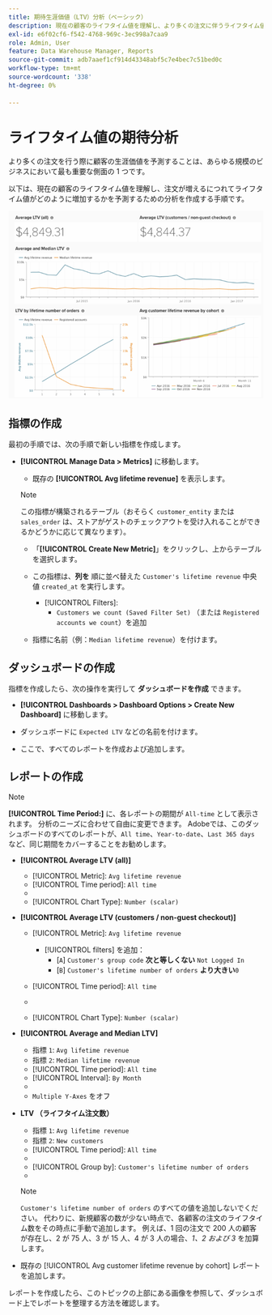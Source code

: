 ```yaml
---
title: 期待生涯価値（LTV）分析（ベーシック）
description: 現在の顧客のライフタイム値を理解し、より多くの注文に伴うライフタイム値の増大方法を予測するための分析を作成する方法を説明します。
exl-id: e6f02cf6-f542-4768-969c-3ec998a7caa9
role: Admin, User
feature: Data Warehouse Manager, Reports
source-git-commit: adb7aaef1cf914d43348abf5c7e4bec7c51bed0c
workflow-type: tm+mt
source-wordcount: '338'
ht-degree: 0%

---
```


# ライフタイム値の期待分析

より多くの注文を行う際に顧客の生涯価値を予測することは、あらゆる規模のビジネスにおいて最も重要な側面の 1 つです。

以下は、現在の顧客のライフタイム値を理解し、注文が増えるにつれてライフタイム値がどのように増加するかを予測するための分析を作成する手順です。

![ 期待されるライフタイム値 ](../../assets/expected_ltv_720.png)

## 指標の作成

最初の手順では、次の手順で新しい指標を作成します。
* **[!UICONTROL Manage Data > Metrics]** に移動します。
   * 既存の **[!UICONTROL Avg lifetime revenue]** を表示します。

  >[!NOTE]
  >
  >この指標が構築されるテーブル（おそらく `customer_entity` または `sales_order` は、ストアがゲストのチェックアウトを受け入れることができるかどうかに応じて異なります）。

   * 「**[!UICONTROL Create New Metric]**」をクリックし、上からテーブルを選択します。
   * この指標は、**列を** 順に並べ替えた `Customer's lifetime revenue` 中央値 `created_at` を実行します。
      * [!UICONTROL Filters]:
         * `Customers we count (Saved Filter Set)` （または `Registered accounts we count`）を追加

   * 指標に名前（例：`Median lifetime revenue`）を付けます。

## ダッシュボードの作成

指標を作成したら、次の操作を実行して **ダッシュボードを作成** できます。
* **[!UICONTROL Dashboards > Dashboard Options > Create New Dashboard]** に移動します。
* ダッシュボードに `Expected LTV` などの名前を付けます。

* ここで、すべてのレポートを作成および追加します。

## レポートの作成

>[!NOTE]
>
>**[!UICONTROL Time Period:]** に、各レポートの期間が `All-time` として表示されます。 分析のニーズに合わせて自由に変更できます。 Adobeでは、このダッシュボードのすべてのレポートが、`All time`、`Year-to-date`、`Last 365 days` など、同じ期間をカバーすることをお勧めします。

* **[!UICONTROL Average LTV (all)]**
   * [!UICONTROL Metric]: `Avg lifetime revenue`
   * [!UICONTROL Time period]: `All time`
   * 
     [!UICONTROL 間隔]: `None`
   * [!UICONTROL Chart Type]: `Number (scalar)`

* **[!UICONTROL Average LTV (customers / non-guest checkout)]**
   * [!UICONTROL Metric]: `Avg lifetime revenue`
      * [!UICONTROL filters] を追加：
         * [`A`] `Customer's group code` **次と等しくない** `Not Logged In`
         * [`B`] `Customer's lifetime number of orders` **より大きい**`0`

   * [!UICONTROL Time period]: `All time`
   * 
     [!UICONTROL 間隔]: `None`
   * [!UICONTROL Chart Type]: `Number (scalar)`

* **[!UICONTROL Average and Median LTV]**
   * 指標 `1`: `Avg lifetime revenue`
   * 指標 `2`: `Median lifetime revenue`
   * [!UICONTROL Time period]: `All time`
   * [!UICONTROL Interval]: `By Month`
   * 
     [!UICONTROL グラフ タイプ]: `Line`
   * `Multiple Y-Axes` をオフ

* **LTV （ライフタイム注文数）**
   * 指標 `1`: `Avg lifetime revenue`
   * 指標 `2`: `New customers`
   * [!UICONTROL Time period]: `All time`
   * 
     [!UICONTROL 間隔]: `None`
   * [!UICONTROL Group by]: `Customer's lifetime number of orders`
   * 
     [!UICONTROL グラフ タイプ]: `Line`

  >[!NOTE]
  >
  >`Customer's lifetime number of orders` のすべての値を追加しないでください。 代わりに、新規顧客の数が少ない時点で、各顧客の注文のライフタイム数をその時点に手動で追加します。 例えば、1 回の注文で 200 人の顧客が存在し、2 が 75 人、3 が 15 人、4 が 3 人の場合、*1、2 および 3* を加算します。

* 既存の [!UICONTROL Avg customer lifetime revenue by cohort] レポートを追加します。

レポートを作成したら、このトピックの上部にある画像を参照して、ダッシュボード上でレポートを整理する方法を確認します。
